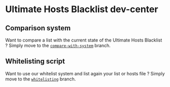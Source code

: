 # Ultimate Hosts Blacklist dev-center

## Comparison system

Want to compare a list with the current state of the Ultimate Hosts Blacklist ? Simply move to the [`compare-with-system`](https://github.com/Ultimate-Hosts-Blacklist/dev-center/tree/compare-with-system) branch.

## Whitelisting script

Want to use our whitelist system and list again your list or hosts file ? Simply move to the [`whitelisting`](https://github.com/Ultimate-Hosts-Blacklist/dev-center/tree/whitelisting) branch.